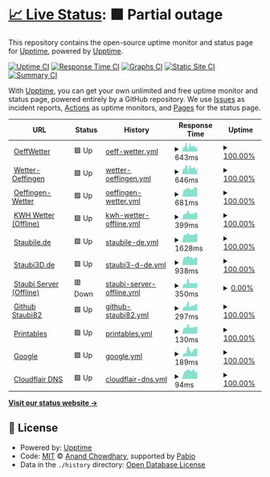 # [📈 Live Status](https://staubi82.github.io/Upptime): <!--live status--> **🟧 Partial outage**

This repository contains the open-source uptime monitor and status page for [Upptime](https://upptime.js.org), powered by [Upptime](https://github.com/upptime/upptime).

[![Uptime CI](https://github.com/staubi82/Upptime/workflows/Uptime%20CI/badge.svg)](https://github.com/staubi82/Upptime/actions?query=workflow%3A%22Uptime+CI%22)
[![Response Time CI](https://github.com/staubi82/Upptime/workflows/Response%20Time%20CI/badge.svg)](https://github.com/staubi82/Upptime/actions?query=workflow%3A%22Response+Time+CI%22)
[![Graphs CI](https://github.com/staubi82/Upptime/workflows/Graphs%20CI/badge.svg)](https://github.com/staubi82/Upptime/actions?query=workflow%3A%22Graphs+CI%22)
[![Static Site CI](https://github.com/staubi82/Upptime/workflows/Static%20Site%20CI/badge.svg)](https://github.com/staubi82/Upptime/actions?query=workflow%3A%22Static+Site+CI%22)
[![Summary CI](https://github.com/staubi82/Upptime/workflows/Summary%20CI/badge.svg)](https://github.com/staubi82/Upptime/actions?query=workflow%3A%22Summary+CI%22)

With [Upptime](https://upptime.js.org), you can get your own unlimited and free uptime monitor and status page, powered entirely by a GitHub repository. We use [Issues](https://github.com/upptime/upptime/issues) as incident reports, [Actions](https://github.com/staubi82/Upptime/actions) as uptime monitors, and [Pages](https://demo.upptime.js.org) for the status page.

<!--start: status pages-->
<!-- This summary is generated by Upptime (https://github.com/upptime/upptime) -->
<!-- Do not edit this manually, your changes will be overwritten -->
<!-- prettier-ignore -->
| URL | Status | History | Response Time | Uptime |
| --- | ------ | ------- | ------------- | ------ |
| <img alt="" src="https://icons.duckduckgo.com/ip3/oeffwetter.de.ico" height="13"> [OeffWetter](https://Oeffwetter.de) | 🟩 Up | [oeff-wetter.yml](https://github.com/staubi82/Upptime/commits/HEAD/history/oeff-wetter.yml) | <details><summary><img alt="Response time graph" src="./graphs/oeff-wetter/response-time-week.png" height="20"> 643ms</summary><br><a href="https://staubi82.github.io/history/oeff-wetter"><img alt="Response time 757" src="https://img.shields.io/endpoint?url=https%3A%2F%2Fraw.githubusercontent.com%2Fstaubi82%2FUpptime%2FHEAD%2Fapi%2Foeff-wetter%2Fresponse-time.json"></a><br><a href="https://staubi82.github.io/history/oeff-wetter"><img alt="24-hour response time 682" src="https://img.shields.io/endpoint?url=https%3A%2F%2Fraw.githubusercontent.com%2Fstaubi82%2FUpptime%2FHEAD%2Fapi%2Foeff-wetter%2Fresponse-time-day.json"></a><br><a href="https://staubi82.github.io/history/oeff-wetter"><img alt="7-day response time 643" src="https://img.shields.io/endpoint?url=https%3A%2F%2Fraw.githubusercontent.com%2Fstaubi82%2FUpptime%2FHEAD%2Fapi%2Foeff-wetter%2Fresponse-time-week.json"></a><br><a href="https://staubi82.github.io/history/oeff-wetter"><img alt="30-day response time 757" src="https://img.shields.io/endpoint?url=https%3A%2F%2Fraw.githubusercontent.com%2Fstaubi82%2FUpptime%2FHEAD%2Fapi%2Foeff-wetter%2Fresponse-time-month.json"></a><br><a href="https://staubi82.github.io/history/oeff-wetter"><img alt="1-year response time 757" src="https://img.shields.io/endpoint?url=https%3A%2F%2Fraw.githubusercontent.com%2Fstaubi82%2FUpptime%2FHEAD%2Fapi%2Foeff-wetter%2Fresponse-time-year.json"></a></details> | <details><summary><a href="https://staubi82.github.io/history/oeff-wetter">100.00%</a></summary><a href="https://staubi82.github.io/history/oeff-wetter"><img alt="All-time uptime 99.84%" src="https://img.shields.io/endpoint?url=https%3A%2F%2Fraw.githubusercontent.com%2Fstaubi82%2FUpptime%2FHEAD%2Fapi%2Foeff-wetter%2Fuptime.json"></a><br><a href="https://staubi82.github.io/history/oeff-wetter"><img alt="24-hour uptime 100.00%" src="https://img.shields.io/endpoint?url=https%3A%2F%2Fraw.githubusercontent.com%2Fstaubi82%2FUpptime%2FHEAD%2Fapi%2Foeff-wetter%2Fuptime-day.json"></a><br><a href="https://staubi82.github.io/history/oeff-wetter"><img alt="7-day uptime 100.00%" src="https://img.shields.io/endpoint?url=https%3A%2F%2Fraw.githubusercontent.com%2Fstaubi82%2FUpptime%2FHEAD%2Fapi%2Foeff-wetter%2Fuptime-week.json"></a><br><a href="https://staubi82.github.io/history/oeff-wetter"><img alt="30-day uptime 99.84%" src="https://img.shields.io/endpoint?url=https%3A%2F%2Fraw.githubusercontent.com%2Fstaubi82%2FUpptime%2FHEAD%2Fapi%2Foeff-wetter%2Fuptime-month.json"></a><br><a href="https://staubi82.github.io/history/oeff-wetter"><img alt="1-year uptime 99.84%" src="https://img.shields.io/endpoint?url=https%3A%2F%2Fraw.githubusercontent.com%2Fstaubi82%2FUpptime%2FHEAD%2Fapi%2Foeff-wetter%2Fuptime-year.json"></a></details>
| <img alt="" src="https://icons.duckduckgo.com/ip3/wetter-oeffingen.de.ico" height="13"> [Wetter-Oeffingen](https://wetter-oeffingen.de) | 🟩 Up | [wetter-oeffingen.yml](https://github.com/staubi82/Upptime/commits/HEAD/history/wetter-oeffingen.yml) | <details><summary><img alt="Response time graph" src="./graphs/wetter-oeffingen/response-time-week.png" height="20"> 646ms</summary><br><a href="https://staubi82.github.io/history/wetter-oeffingen"><img alt="Response time 720" src="https://img.shields.io/endpoint?url=https%3A%2F%2Fraw.githubusercontent.com%2Fstaubi82%2FUpptime%2FHEAD%2Fapi%2Fwetter-oeffingen%2Fresponse-time.json"></a><br><a href="https://staubi82.github.io/history/wetter-oeffingen"><img alt="24-hour response time 842" src="https://img.shields.io/endpoint?url=https%3A%2F%2Fraw.githubusercontent.com%2Fstaubi82%2FUpptime%2FHEAD%2Fapi%2Fwetter-oeffingen%2Fresponse-time-day.json"></a><br><a href="https://staubi82.github.io/history/wetter-oeffingen"><img alt="7-day response time 646" src="https://img.shields.io/endpoint?url=https%3A%2F%2Fraw.githubusercontent.com%2Fstaubi82%2FUpptime%2FHEAD%2Fapi%2Fwetter-oeffingen%2Fresponse-time-week.json"></a><br><a href="https://staubi82.github.io/history/wetter-oeffingen"><img alt="30-day response time 720" src="https://img.shields.io/endpoint?url=https%3A%2F%2Fraw.githubusercontent.com%2Fstaubi82%2FUpptime%2FHEAD%2Fapi%2Fwetter-oeffingen%2Fresponse-time-month.json"></a><br><a href="https://staubi82.github.io/history/wetter-oeffingen"><img alt="1-year response time 720" src="https://img.shields.io/endpoint?url=https%3A%2F%2Fraw.githubusercontent.com%2Fstaubi82%2FUpptime%2FHEAD%2Fapi%2Fwetter-oeffingen%2Fresponse-time-year.json"></a></details> | <details><summary><a href="https://staubi82.github.io/history/wetter-oeffingen">100.00%</a></summary><a href="https://staubi82.github.io/history/wetter-oeffingen"><img alt="All-time uptime 97.82%" src="https://img.shields.io/endpoint?url=https%3A%2F%2Fraw.githubusercontent.com%2Fstaubi82%2FUpptime%2FHEAD%2Fapi%2Fwetter-oeffingen%2Fuptime.json"></a><br><a href="https://staubi82.github.io/history/wetter-oeffingen"><img alt="24-hour uptime 100.00%" src="https://img.shields.io/endpoint?url=https%3A%2F%2Fraw.githubusercontent.com%2Fstaubi82%2FUpptime%2FHEAD%2Fapi%2Fwetter-oeffingen%2Fuptime-day.json"></a><br><a href="https://staubi82.github.io/history/wetter-oeffingen"><img alt="7-day uptime 100.00%" src="https://img.shields.io/endpoint?url=https%3A%2F%2Fraw.githubusercontent.com%2Fstaubi82%2FUpptime%2FHEAD%2Fapi%2Fwetter-oeffingen%2Fuptime-week.json"></a><br><a href="https://staubi82.github.io/history/wetter-oeffingen"><img alt="30-day uptime 97.82%" src="https://img.shields.io/endpoint?url=https%3A%2F%2Fraw.githubusercontent.com%2Fstaubi82%2FUpptime%2FHEAD%2Fapi%2Fwetter-oeffingen%2Fuptime-month.json"></a><br><a href="https://staubi82.github.io/history/wetter-oeffingen"><img alt="1-year uptime 97.82%" src="https://img.shields.io/endpoint?url=https%3A%2F%2Fraw.githubusercontent.com%2Fstaubi82%2FUpptime%2FHEAD%2Fapi%2Fwetter-oeffingen%2Fuptime-year.json"></a></details>
| <img alt="" src="https://icons.duckduckgo.com/ip3/oeffingen-wetter.de.ico" height="13"> [Oeffingen-Wetter](https://oeffingen-wetter.de) | 🟩 Up | [oeffingen-wetter.yml](https://github.com/staubi82/Upptime/commits/HEAD/history/oeffingen-wetter.yml) | <details><summary><img alt="Response time graph" src="./graphs/oeffingen-wetter/response-time-week.png" height="20"> 681ms</summary><br><a href="https://staubi82.github.io/history/oeffingen-wetter"><img alt="Response time 778" src="https://img.shields.io/endpoint?url=https%3A%2F%2Fraw.githubusercontent.com%2Fstaubi82%2FUpptime%2FHEAD%2Fapi%2Foeffingen-wetter%2Fresponse-time.json"></a><br><a href="https://staubi82.github.io/history/oeffingen-wetter"><img alt="24-hour response time 850" src="https://img.shields.io/endpoint?url=https%3A%2F%2Fraw.githubusercontent.com%2Fstaubi82%2FUpptime%2FHEAD%2Fapi%2Foeffingen-wetter%2Fresponse-time-day.json"></a><br><a href="https://staubi82.github.io/history/oeffingen-wetter"><img alt="7-day response time 681" src="https://img.shields.io/endpoint?url=https%3A%2F%2Fraw.githubusercontent.com%2Fstaubi82%2FUpptime%2FHEAD%2Fapi%2Foeffingen-wetter%2Fresponse-time-week.json"></a><br><a href="https://staubi82.github.io/history/oeffingen-wetter"><img alt="30-day response time 778" src="https://img.shields.io/endpoint?url=https%3A%2F%2Fraw.githubusercontent.com%2Fstaubi82%2FUpptime%2FHEAD%2Fapi%2Foeffingen-wetter%2Fresponse-time-month.json"></a><br><a href="https://staubi82.github.io/history/oeffingen-wetter"><img alt="1-year response time 778" src="https://img.shields.io/endpoint?url=https%3A%2F%2Fraw.githubusercontent.com%2Fstaubi82%2FUpptime%2FHEAD%2Fapi%2Foeffingen-wetter%2Fresponse-time-year.json"></a></details> | <details><summary><a href="https://staubi82.github.io/history/oeffingen-wetter">100.00%</a></summary><a href="https://staubi82.github.io/history/oeffingen-wetter"><img alt="All-time uptime 99.55%" src="https://img.shields.io/endpoint?url=https%3A%2F%2Fraw.githubusercontent.com%2Fstaubi82%2FUpptime%2FHEAD%2Fapi%2Foeffingen-wetter%2Fuptime.json"></a><br><a href="https://staubi82.github.io/history/oeffingen-wetter"><img alt="24-hour uptime 100.00%" src="https://img.shields.io/endpoint?url=https%3A%2F%2Fraw.githubusercontent.com%2Fstaubi82%2FUpptime%2FHEAD%2Fapi%2Foeffingen-wetter%2Fuptime-day.json"></a><br><a href="https://staubi82.github.io/history/oeffingen-wetter"><img alt="7-day uptime 100.00%" src="https://img.shields.io/endpoint?url=https%3A%2F%2Fraw.githubusercontent.com%2Fstaubi82%2FUpptime%2FHEAD%2Fapi%2Foeffingen-wetter%2Fuptime-week.json"></a><br><a href="https://staubi82.github.io/history/oeffingen-wetter"><img alt="30-day uptime 99.55%" src="https://img.shields.io/endpoint?url=https%3A%2F%2Fraw.githubusercontent.com%2Fstaubi82%2FUpptime%2FHEAD%2Fapi%2Foeffingen-wetter%2Fuptime-month.json"></a><br><a href="https://staubi82.github.io/history/oeffingen-wetter"><img alt="1-year uptime 99.55%" src="https://img.shields.io/endpoint?url=https%3A%2F%2Fraw.githubusercontent.com%2Fstaubi82%2FUpptime%2FHEAD%2Fapi%2Foeffingen-wetter%2Fuptime-year.json"></a></details>
| <img alt="" src="https://icons.duckduckgo.com/ip3/kwhwetter.de.ico" height="13"> [KWH Wetter (Offline)](http://kwhwetter.de) | 🟩 Up | [kwh-wetter-offline.yml](https://github.com/staubi82/Upptime/commits/HEAD/history/kwh-wetter-offline.yml) | <details><summary><img alt="Response time graph" src="./graphs/kwh-wetter-offline/response-time-week.png" height="20"> 399ms</summary><br><a href="https://staubi82.github.io/history/kwh-wetter-offline"><img alt="Response time 449" src="https://img.shields.io/endpoint?url=https%3A%2F%2Fraw.githubusercontent.com%2Fstaubi82%2FUpptime%2FHEAD%2Fapi%2Fkwh-wetter-offline%2Fresponse-time.json"></a><br><a href="https://staubi82.github.io/history/kwh-wetter-offline"><img alt="24-hour response time 504" src="https://img.shields.io/endpoint?url=https%3A%2F%2Fraw.githubusercontent.com%2Fstaubi82%2FUpptime%2FHEAD%2Fapi%2Fkwh-wetter-offline%2Fresponse-time-day.json"></a><br><a href="https://staubi82.github.io/history/kwh-wetter-offline"><img alt="7-day response time 399" src="https://img.shields.io/endpoint?url=https%3A%2F%2Fraw.githubusercontent.com%2Fstaubi82%2FUpptime%2FHEAD%2Fapi%2Fkwh-wetter-offline%2Fresponse-time-week.json"></a><br><a href="https://staubi82.github.io/history/kwh-wetter-offline"><img alt="30-day response time 449" src="https://img.shields.io/endpoint?url=https%3A%2F%2Fraw.githubusercontent.com%2Fstaubi82%2FUpptime%2FHEAD%2Fapi%2Fkwh-wetter-offline%2Fresponse-time-month.json"></a><br><a href="https://staubi82.github.io/history/kwh-wetter-offline"><img alt="1-year response time 449" src="https://img.shields.io/endpoint?url=https%3A%2F%2Fraw.githubusercontent.com%2Fstaubi82%2FUpptime%2FHEAD%2Fapi%2Fkwh-wetter-offline%2Fresponse-time-year.json"></a></details> | <details><summary><a href="https://staubi82.github.io/history/kwh-wetter-offline">100.00%</a></summary><a href="https://staubi82.github.io/history/kwh-wetter-offline"><img alt="All-time uptime 99.88%" src="https://img.shields.io/endpoint?url=https%3A%2F%2Fraw.githubusercontent.com%2Fstaubi82%2FUpptime%2FHEAD%2Fapi%2Fkwh-wetter-offline%2Fuptime.json"></a><br><a href="https://staubi82.github.io/history/kwh-wetter-offline"><img alt="24-hour uptime 100.00%" src="https://img.shields.io/endpoint?url=https%3A%2F%2Fraw.githubusercontent.com%2Fstaubi82%2FUpptime%2FHEAD%2Fapi%2Fkwh-wetter-offline%2Fuptime-day.json"></a><br><a href="https://staubi82.github.io/history/kwh-wetter-offline"><img alt="7-day uptime 100.00%" src="https://img.shields.io/endpoint?url=https%3A%2F%2Fraw.githubusercontent.com%2Fstaubi82%2FUpptime%2FHEAD%2Fapi%2Fkwh-wetter-offline%2Fuptime-week.json"></a><br><a href="https://staubi82.github.io/history/kwh-wetter-offline"><img alt="30-day uptime 99.88%" src="https://img.shields.io/endpoint?url=https%3A%2F%2Fraw.githubusercontent.com%2Fstaubi82%2FUpptime%2FHEAD%2Fapi%2Fkwh-wetter-offline%2Fuptime-month.json"></a><br><a href="https://staubi82.github.io/history/kwh-wetter-offline"><img alt="1-year uptime 99.88%" src="https://img.shields.io/endpoint?url=https%3A%2F%2Fraw.githubusercontent.com%2Fstaubi82%2FUpptime%2FHEAD%2Fapi%2Fkwh-wetter-offline%2Fuptime-year.json"></a></details>
| <img alt="" src="https://icons.duckduckgo.com/ip3/staubile.de.ico" height="13"> [Staubile.de](https://staubile.de) | 🟩 Up | [staubile-de.yml](https://github.com/staubi82/Upptime/commits/HEAD/history/staubile-de.yml) | <details><summary><img alt="Response time graph" src="./graphs/staubile-de/response-time-week.png" height="20"> 1628ms</summary><br><a href="https://staubi82.github.io/history/staubile-de"><img alt="Response time 2390" src="https://img.shields.io/endpoint?url=https%3A%2F%2Fraw.githubusercontent.com%2Fstaubi82%2FUpptime%2FHEAD%2Fapi%2Fstaubile-de%2Fresponse-time.json"></a><br><a href="https://staubi82.github.io/history/staubile-de"><img alt="24-hour response time 1765" src="https://img.shields.io/endpoint?url=https%3A%2F%2Fraw.githubusercontent.com%2Fstaubi82%2FUpptime%2FHEAD%2Fapi%2Fstaubile-de%2Fresponse-time-day.json"></a><br><a href="https://staubi82.github.io/history/staubile-de"><img alt="7-day response time 1628" src="https://img.shields.io/endpoint?url=https%3A%2F%2Fraw.githubusercontent.com%2Fstaubi82%2FUpptime%2FHEAD%2Fapi%2Fstaubile-de%2Fresponse-time-week.json"></a><br><a href="https://staubi82.github.io/history/staubile-de"><img alt="30-day response time 2390" src="https://img.shields.io/endpoint?url=https%3A%2F%2Fraw.githubusercontent.com%2Fstaubi82%2FUpptime%2FHEAD%2Fapi%2Fstaubile-de%2Fresponse-time-month.json"></a><br><a href="https://staubi82.github.io/history/staubile-de"><img alt="1-year response time 2390" src="https://img.shields.io/endpoint?url=https%3A%2F%2Fraw.githubusercontent.com%2Fstaubi82%2FUpptime%2FHEAD%2Fapi%2Fstaubile-de%2Fresponse-time-year.json"></a></details> | <details><summary><a href="https://staubi82.github.io/history/staubile-de">100.00%</a></summary><a href="https://staubi82.github.io/history/staubile-de"><img alt="All-time uptime 99.59%" src="https://img.shields.io/endpoint?url=https%3A%2F%2Fraw.githubusercontent.com%2Fstaubi82%2FUpptime%2FHEAD%2Fapi%2Fstaubile-de%2Fuptime.json"></a><br><a href="https://staubi82.github.io/history/staubile-de"><img alt="24-hour uptime 100.00%" src="https://img.shields.io/endpoint?url=https%3A%2F%2Fraw.githubusercontent.com%2Fstaubi82%2FUpptime%2FHEAD%2Fapi%2Fstaubile-de%2Fuptime-day.json"></a><br><a href="https://staubi82.github.io/history/staubile-de"><img alt="7-day uptime 100.00%" src="https://img.shields.io/endpoint?url=https%3A%2F%2Fraw.githubusercontent.com%2Fstaubi82%2FUpptime%2FHEAD%2Fapi%2Fstaubile-de%2Fuptime-week.json"></a><br><a href="https://staubi82.github.io/history/staubile-de"><img alt="30-day uptime 99.59%" src="https://img.shields.io/endpoint?url=https%3A%2F%2Fraw.githubusercontent.com%2Fstaubi82%2FUpptime%2FHEAD%2Fapi%2Fstaubile-de%2Fuptime-month.json"></a><br><a href="https://staubi82.github.io/history/staubile-de"><img alt="1-year uptime 99.59%" src="https://img.shields.io/endpoint?url=https%3A%2F%2Fraw.githubusercontent.com%2Fstaubi82%2FUpptime%2FHEAD%2Fapi%2Fstaubile-de%2Fuptime-year.json"></a></details>
| <img alt="" src="https://icons.duckduckgo.com/ip3/staubi3d.de.ico" height="13"> [Staubi3D.de](http://staubi3d.de) | 🟩 Up | [staubi3-d-de.yml](https://github.com/staubi82/Upptime/commits/HEAD/history/staubi3-d-de.yml) | <details><summary><img alt="Response time graph" src="./graphs/staubi3-d-de/response-time-week.png" height="20"> 938ms</summary><br><a href="https://staubi82.github.io/history/staubi3-d-de"><img alt="Response time 928" src="https://img.shields.io/endpoint?url=https%3A%2F%2Fraw.githubusercontent.com%2Fstaubi82%2FUpptime%2FHEAD%2Fapi%2Fstaubi3-d-de%2Fresponse-time.json"></a><br><a href="https://staubi82.github.io/history/staubi3-d-de"><img alt="24-hour response time 1273" src="https://img.shields.io/endpoint?url=https%3A%2F%2Fraw.githubusercontent.com%2Fstaubi82%2FUpptime%2FHEAD%2Fapi%2Fstaubi3-d-de%2Fresponse-time-day.json"></a><br><a href="https://staubi82.github.io/history/staubi3-d-de"><img alt="7-day response time 938" src="https://img.shields.io/endpoint?url=https%3A%2F%2Fraw.githubusercontent.com%2Fstaubi82%2FUpptime%2FHEAD%2Fapi%2Fstaubi3-d-de%2Fresponse-time-week.json"></a><br><a href="https://staubi82.github.io/history/staubi3-d-de"><img alt="30-day response time 928" src="https://img.shields.io/endpoint?url=https%3A%2F%2Fraw.githubusercontent.com%2Fstaubi82%2FUpptime%2FHEAD%2Fapi%2Fstaubi3-d-de%2Fresponse-time-month.json"></a><br><a href="https://staubi82.github.io/history/staubi3-d-de"><img alt="1-year response time 928" src="https://img.shields.io/endpoint?url=https%3A%2F%2Fraw.githubusercontent.com%2Fstaubi82%2FUpptime%2FHEAD%2Fapi%2Fstaubi3-d-de%2Fresponse-time-year.json"></a></details> | <details><summary><a href="https://staubi82.github.io/history/staubi3-d-de">100.00%</a></summary><a href="https://staubi82.github.io/history/staubi3-d-de"><img alt="All-time uptime 99.42%" src="https://img.shields.io/endpoint?url=https%3A%2F%2Fraw.githubusercontent.com%2Fstaubi82%2FUpptime%2FHEAD%2Fapi%2Fstaubi3-d-de%2Fuptime.json"></a><br><a href="https://staubi82.github.io/history/staubi3-d-de"><img alt="24-hour uptime 100.00%" src="https://img.shields.io/endpoint?url=https%3A%2F%2Fraw.githubusercontent.com%2Fstaubi82%2FUpptime%2FHEAD%2Fapi%2Fstaubi3-d-de%2Fuptime-day.json"></a><br><a href="https://staubi82.github.io/history/staubi3-d-de"><img alt="7-day uptime 100.00%" src="https://img.shields.io/endpoint?url=https%3A%2F%2Fraw.githubusercontent.com%2Fstaubi82%2FUpptime%2FHEAD%2Fapi%2Fstaubi3-d-de%2Fuptime-week.json"></a><br><a href="https://staubi82.github.io/history/staubi3-d-de"><img alt="30-day uptime 99.42%" src="https://img.shields.io/endpoint?url=https%3A%2F%2Fraw.githubusercontent.com%2Fstaubi82%2FUpptime%2FHEAD%2Fapi%2Fstaubi3-d-de%2Fuptime-month.json"></a><br><a href="https://staubi82.github.io/history/staubi3-d-de"><img alt="1-year uptime 99.42%" src="https://img.shields.io/endpoint?url=https%3A%2F%2Fraw.githubusercontent.com%2Fstaubi82%2FUpptime%2FHEAD%2Fapi%2Fstaubi3-d-de%2Fuptime-year.json"></a></details>
| <img alt="" src="https://icons.duckduckgo.com/ip3/stbsrv.de.ico" height="13"> [Staubi Server (Offline)](http://stbsrv.de) | 🟥 Down | [staubi-server-offline.yml](https://github.com/staubi82/Upptime/commits/HEAD/history/staubi-server-offline.yml) | <details><summary><img alt="Response time graph" src="./graphs/staubi-server-offline/response-time-week.png" height="20"> 350ms</summary><br><a href="https://staubi82.github.io/history/staubi-server-offline"><img alt="Response time 343" src="https://img.shields.io/endpoint?url=https%3A%2F%2Fraw.githubusercontent.com%2Fstaubi82%2FUpptime%2FHEAD%2Fapi%2Fstaubi-server-offline%2Fresponse-time.json"></a><br><a href="https://staubi82.github.io/history/staubi-server-offline"><img alt="24-hour response time 398" src="https://img.shields.io/endpoint?url=https%3A%2F%2Fraw.githubusercontent.com%2Fstaubi82%2FUpptime%2FHEAD%2Fapi%2Fstaubi-server-offline%2Fresponse-time-day.json"></a><br><a href="https://staubi82.github.io/history/staubi-server-offline"><img alt="7-day response time 350" src="https://img.shields.io/endpoint?url=https%3A%2F%2Fraw.githubusercontent.com%2Fstaubi82%2FUpptime%2FHEAD%2Fapi%2Fstaubi-server-offline%2Fresponse-time-week.json"></a><br><a href="https://staubi82.github.io/history/staubi-server-offline"><img alt="30-day response time 343" src="https://img.shields.io/endpoint?url=https%3A%2F%2Fraw.githubusercontent.com%2Fstaubi82%2FUpptime%2FHEAD%2Fapi%2Fstaubi-server-offline%2Fresponse-time-month.json"></a><br><a href="https://staubi82.github.io/history/staubi-server-offline"><img alt="1-year response time 343" src="https://img.shields.io/endpoint?url=https%3A%2F%2Fraw.githubusercontent.com%2Fstaubi82%2FUpptime%2FHEAD%2Fapi%2Fstaubi-server-offline%2Fresponse-time-year.json"></a></details> | <details><summary><a href="https://staubi82.github.io/history/staubi-server-offline">0.00%</a></summary><a href="https://staubi82.github.io/history/staubi-server-offline"><img alt="All-time uptime 0.08%" src="https://img.shields.io/endpoint?url=https%3A%2F%2Fraw.githubusercontent.com%2Fstaubi82%2FUpptime%2FHEAD%2Fapi%2Fstaubi-server-offline%2Fuptime.json"></a><br><a href="https://staubi82.github.io/history/staubi-server-offline"><img alt="24-hour uptime 0.00%" src="https://img.shields.io/endpoint?url=https%3A%2F%2Fraw.githubusercontent.com%2Fstaubi82%2FUpptime%2FHEAD%2Fapi%2Fstaubi-server-offline%2Fuptime-day.json"></a><br><a href="https://staubi82.github.io/history/staubi-server-offline"><img alt="7-day uptime 0.00%" src="https://img.shields.io/endpoint?url=https%3A%2F%2Fraw.githubusercontent.com%2Fstaubi82%2FUpptime%2FHEAD%2Fapi%2Fstaubi-server-offline%2Fuptime-week.json"></a><br><a href="https://staubi82.github.io/history/staubi-server-offline"><img alt="30-day uptime 0.08%" src="https://img.shields.io/endpoint?url=https%3A%2F%2Fraw.githubusercontent.com%2Fstaubi82%2FUpptime%2FHEAD%2Fapi%2Fstaubi-server-offline%2Fuptime-month.json"></a><br><a href="https://staubi82.github.io/history/staubi-server-offline"><img alt="1-year uptime 0.08%" src="https://img.shields.io/endpoint?url=https%3A%2F%2Fraw.githubusercontent.com%2Fstaubi82%2FUpptime%2FHEAD%2Fapi%2Fstaubi-server-offline%2Fuptime-year.json"></a></details>
| <img alt="" src="https://icons.duckduckgo.com/ip3/github.com.ico" height="13"> [Github Staubi82](https://github.com/staubi82/) | 🟩 Up | [github-staubi82.yml](https://github.com/staubi82/Upptime/commits/HEAD/history/github-staubi82.yml) | <details><summary><img alt="Response time graph" src="./graphs/github-staubi82/response-time-week.png" height="20"> 297ms</summary><br><a href="https://staubi82.github.io/history/github-staubi82"><img alt="Response time 299" src="https://img.shields.io/endpoint?url=https%3A%2F%2Fraw.githubusercontent.com%2Fstaubi82%2FUpptime%2FHEAD%2Fapi%2Fgithub-staubi82%2Fresponse-time.json"></a><br><a href="https://staubi82.github.io/history/github-staubi82"><img alt="24-hour response time 358" src="https://img.shields.io/endpoint?url=https%3A%2F%2Fraw.githubusercontent.com%2Fstaubi82%2FUpptime%2FHEAD%2Fapi%2Fgithub-staubi82%2Fresponse-time-day.json"></a><br><a href="https://staubi82.github.io/history/github-staubi82"><img alt="7-day response time 297" src="https://img.shields.io/endpoint?url=https%3A%2F%2Fraw.githubusercontent.com%2Fstaubi82%2FUpptime%2FHEAD%2Fapi%2Fgithub-staubi82%2Fresponse-time-week.json"></a><br><a href="https://staubi82.github.io/history/github-staubi82"><img alt="30-day response time 299" src="https://img.shields.io/endpoint?url=https%3A%2F%2Fraw.githubusercontent.com%2Fstaubi82%2FUpptime%2FHEAD%2Fapi%2Fgithub-staubi82%2Fresponse-time-month.json"></a><br><a href="https://staubi82.github.io/history/github-staubi82"><img alt="1-year response time 299" src="https://img.shields.io/endpoint?url=https%3A%2F%2Fraw.githubusercontent.com%2Fstaubi82%2FUpptime%2FHEAD%2Fapi%2Fgithub-staubi82%2Fresponse-time-year.json"></a></details> | <details><summary><a href="https://staubi82.github.io/history/github-staubi82">100.00%</a></summary><a href="https://staubi82.github.io/history/github-staubi82"><img alt="All-time uptime 100.00%" src="https://img.shields.io/endpoint?url=https%3A%2F%2Fraw.githubusercontent.com%2Fstaubi82%2FUpptime%2FHEAD%2Fapi%2Fgithub-staubi82%2Fuptime.json"></a><br><a href="https://staubi82.github.io/history/github-staubi82"><img alt="24-hour uptime 100.00%" src="https://img.shields.io/endpoint?url=https%3A%2F%2Fraw.githubusercontent.com%2Fstaubi82%2FUpptime%2FHEAD%2Fapi%2Fgithub-staubi82%2Fuptime-day.json"></a><br><a href="https://staubi82.github.io/history/github-staubi82"><img alt="7-day uptime 100.00%" src="https://img.shields.io/endpoint?url=https%3A%2F%2Fraw.githubusercontent.com%2Fstaubi82%2FUpptime%2FHEAD%2Fapi%2Fgithub-staubi82%2Fuptime-week.json"></a><br><a href="https://staubi82.github.io/history/github-staubi82"><img alt="30-day uptime 100.00%" src="https://img.shields.io/endpoint?url=https%3A%2F%2Fraw.githubusercontent.com%2Fstaubi82%2FUpptime%2FHEAD%2Fapi%2Fgithub-staubi82%2Fuptime-month.json"></a><br><a href="https://staubi82.github.io/history/github-staubi82"><img alt="1-year uptime 100.00%" src="https://img.shields.io/endpoint?url=https%3A%2F%2Fraw.githubusercontent.com%2Fstaubi82%2FUpptime%2FHEAD%2Fapi%2Fgithub-staubi82%2Fuptime-year.json"></a></details>
| <img alt="" src="https://icons.duckduckgo.com/ip3/www.printables.com.ico" height="13"> [Printables](https://www.printables.com/de/@Staubi) | 🟩 Up | [printables.yml](https://github.com/staubi82/Upptime/commits/HEAD/history/printables.yml) | <details><summary><img alt="Response time graph" src="./graphs/printables/response-time-week.png" height="20"> 130ms</summary><br><a href="https://staubi82.github.io/history/printables"><img alt="Response time 315" src="https://img.shields.io/endpoint?url=https%3A%2F%2Fraw.githubusercontent.com%2Fstaubi82%2FUpptime%2FHEAD%2Fapi%2Fprintables%2Fresponse-time.json"></a><br><a href="https://staubi82.github.io/history/printables"><img alt="24-hour response time 166" src="https://img.shields.io/endpoint?url=https%3A%2F%2Fraw.githubusercontent.com%2Fstaubi82%2FUpptime%2FHEAD%2Fapi%2Fprintables%2Fresponse-time-day.json"></a><br><a href="https://staubi82.github.io/history/printables"><img alt="7-day response time 130" src="https://img.shields.io/endpoint?url=https%3A%2F%2Fraw.githubusercontent.com%2Fstaubi82%2FUpptime%2FHEAD%2Fapi%2Fprintables%2Fresponse-time-week.json"></a><br><a href="https://staubi82.github.io/history/printables"><img alt="30-day response time 315" src="https://img.shields.io/endpoint?url=https%3A%2F%2Fraw.githubusercontent.com%2Fstaubi82%2FUpptime%2FHEAD%2Fapi%2Fprintables%2Fresponse-time-month.json"></a><br><a href="https://staubi82.github.io/history/printables"><img alt="1-year response time 315" src="https://img.shields.io/endpoint?url=https%3A%2F%2Fraw.githubusercontent.com%2Fstaubi82%2FUpptime%2FHEAD%2Fapi%2Fprintables%2Fresponse-time-year.json"></a></details> | <details><summary><a href="https://staubi82.github.io/history/printables">100.00%</a></summary><a href="https://staubi82.github.io/history/printables"><img alt="All-time uptime 100.00%" src="https://img.shields.io/endpoint?url=https%3A%2F%2Fraw.githubusercontent.com%2Fstaubi82%2FUpptime%2FHEAD%2Fapi%2Fprintables%2Fuptime.json"></a><br><a href="https://staubi82.github.io/history/printables"><img alt="24-hour uptime 100.00%" src="https://img.shields.io/endpoint?url=https%3A%2F%2Fraw.githubusercontent.com%2Fstaubi82%2FUpptime%2FHEAD%2Fapi%2Fprintables%2Fuptime-day.json"></a><br><a href="https://staubi82.github.io/history/printables"><img alt="7-day uptime 100.00%" src="https://img.shields.io/endpoint?url=https%3A%2F%2Fraw.githubusercontent.com%2Fstaubi82%2FUpptime%2FHEAD%2Fapi%2Fprintables%2Fuptime-week.json"></a><br><a href="https://staubi82.github.io/history/printables"><img alt="30-day uptime 100.00%" src="https://img.shields.io/endpoint?url=https%3A%2F%2Fraw.githubusercontent.com%2Fstaubi82%2FUpptime%2FHEAD%2Fapi%2Fprintables%2Fuptime-month.json"></a><br><a href="https://staubi82.github.io/history/printables"><img alt="1-year uptime 100.00%" src="https://img.shields.io/endpoint?url=https%3A%2F%2Fraw.githubusercontent.com%2Fstaubi82%2FUpptime%2FHEAD%2Fapi%2Fprintables%2Fuptime-year.json"></a></details>
| <img alt="" src="https://icons.duckduckgo.com/ip3/www.google.de.ico" height="13"> [Google](https://www.google.de) | 🟩 Up | [google.yml](https://github.com/staubi82/Upptime/commits/HEAD/history/google.yml) | <details><summary><img alt="Response time graph" src="./graphs/google/response-time-week.png" height="20"> 189ms</summary><br><a href="https://staubi82.github.io/history/google"><img alt="Response time 196" src="https://img.shields.io/endpoint?url=https%3A%2F%2Fraw.githubusercontent.com%2Fstaubi82%2FUpptime%2FHEAD%2Fapi%2Fgoogle%2Fresponse-time.json"></a><br><a href="https://staubi82.github.io/history/google"><img alt="24-hour response time 112" src="https://img.shields.io/endpoint?url=https%3A%2F%2Fraw.githubusercontent.com%2Fstaubi82%2FUpptime%2FHEAD%2Fapi%2Fgoogle%2Fresponse-time-day.json"></a><br><a href="https://staubi82.github.io/history/google"><img alt="7-day response time 189" src="https://img.shields.io/endpoint?url=https%3A%2F%2Fraw.githubusercontent.com%2Fstaubi82%2FUpptime%2FHEAD%2Fapi%2Fgoogle%2Fresponse-time-week.json"></a><br><a href="https://staubi82.github.io/history/google"><img alt="30-day response time 196" src="https://img.shields.io/endpoint?url=https%3A%2F%2Fraw.githubusercontent.com%2Fstaubi82%2FUpptime%2FHEAD%2Fapi%2Fgoogle%2Fresponse-time-month.json"></a><br><a href="https://staubi82.github.io/history/google"><img alt="1-year response time 196" src="https://img.shields.io/endpoint?url=https%3A%2F%2Fraw.githubusercontent.com%2Fstaubi82%2FUpptime%2FHEAD%2Fapi%2Fgoogle%2Fresponse-time-year.json"></a></details> | <details><summary><a href="https://staubi82.github.io/history/google">100.00%</a></summary><a href="https://staubi82.github.io/history/google"><img alt="All-time uptime 100.00%" src="https://img.shields.io/endpoint?url=https%3A%2F%2Fraw.githubusercontent.com%2Fstaubi82%2FUpptime%2FHEAD%2Fapi%2Fgoogle%2Fuptime.json"></a><br><a href="https://staubi82.github.io/history/google"><img alt="24-hour uptime 100.00%" src="https://img.shields.io/endpoint?url=https%3A%2F%2Fraw.githubusercontent.com%2Fstaubi82%2FUpptime%2FHEAD%2Fapi%2Fgoogle%2Fuptime-day.json"></a><br><a href="https://staubi82.github.io/history/google"><img alt="7-day uptime 100.00%" src="https://img.shields.io/endpoint?url=https%3A%2F%2Fraw.githubusercontent.com%2Fstaubi82%2FUpptime%2FHEAD%2Fapi%2Fgoogle%2Fuptime-week.json"></a><br><a href="https://staubi82.github.io/history/google"><img alt="30-day uptime 100.00%" src="https://img.shields.io/endpoint?url=https%3A%2F%2Fraw.githubusercontent.com%2Fstaubi82%2FUpptime%2FHEAD%2Fapi%2Fgoogle%2Fuptime-month.json"></a><br><a href="https://staubi82.github.io/history/google"><img alt="1-year uptime 100.00%" src="https://img.shields.io/endpoint?url=https%3A%2F%2Fraw.githubusercontent.com%2Fstaubi82%2FUpptime%2FHEAD%2Fapi%2Fgoogle%2Fuptime-year.json"></a></details>
| <img alt="" src="https://icons.duckduckgo.com/ip3/one.one.one.one.ico" height="13"> [Cloudflair DNS](https://one.one.one.one/) | 🟩 Up | [cloudflair-dns.yml](https://github.com/staubi82/Upptime/commits/HEAD/history/cloudflair-dns.yml) | <details><summary><img alt="Response time graph" src="./graphs/cloudflair-dns/response-time-week.png" height="20"> 94ms</summary><br><a href="https://staubi82.github.io/history/cloudflair-dns"><img alt="Response time 121" src="https://img.shields.io/endpoint?url=https%3A%2F%2Fraw.githubusercontent.com%2Fstaubi82%2FUpptime%2FHEAD%2Fapi%2Fcloudflair-dns%2Fresponse-time.json"></a><br><a href="https://staubi82.github.io/history/cloudflair-dns"><img alt="24-hour response time 70" src="https://img.shields.io/endpoint?url=https%3A%2F%2Fraw.githubusercontent.com%2Fstaubi82%2FUpptime%2FHEAD%2Fapi%2Fcloudflair-dns%2Fresponse-time-day.json"></a><br><a href="https://staubi82.github.io/history/cloudflair-dns"><img alt="7-day response time 94" src="https://img.shields.io/endpoint?url=https%3A%2F%2Fraw.githubusercontent.com%2Fstaubi82%2FUpptime%2FHEAD%2Fapi%2Fcloudflair-dns%2Fresponse-time-week.json"></a><br><a href="https://staubi82.github.io/history/cloudflair-dns"><img alt="30-day response time 121" src="https://img.shields.io/endpoint?url=https%3A%2F%2Fraw.githubusercontent.com%2Fstaubi82%2FUpptime%2FHEAD%2Fapi%2Fcloudflair-dns%2Fresponse-time-month.json"></a><br><a href="https://staubi82.github.io/history/cloudflair-dns"><img alt="1-year response time 121" src="https://img.shields.io/endpoint?url=https%3A%2F%2Fraw.githubusercontent.com%2Fstaubi82%2FUpptime%2FHEAD%2Fapi%2Fcloudflair-dns%2Fresponse-time-year.json"></a></details> | <details><summary><a href="https://staubi82.github.io/history/cloudflair-dns">100.00%</a></summary><a href="https://staubi82.github.io/history/cloudflair-dns"><img alt="All-time uptime 100.00%" src="https://img.shields.io/endpoint?url=https%3A%2F%2Fraw.githubusercontent.com%2Fstaubi82%2FUpptime%2FHEAD%2Fapi%2Fcloudflair-dns%2Fuptime.json"></a><br><a href="https://staubi82.github.io/history/cloudflair-dns"><img alt="24-hour uptime 100.00%" src="https://img.shields.io/endpoint?url=https%3A%2F%2Fraw.githubusercontent.com%2Fstaubi82%2FUpptime%2FHEAD%2Fapi%2Fcloudflair-dns%2Fuptime-day.json"></a><br><a href="https://staubi82.github.io/history/cloudflair-dns"><img alt="7-day uptime 100.00%" src="https://img.shields.io/endpoint?url=https%3A%2F%2Fraw.githubusercontent.com%2Fstaubi82%2FUpptime%2FHEAD%2Fapi%2Fcloudflair-dns%2Fuptime-week.json"></a><br><a href="https://staubi82.github.io/history/cloudflair-dns"><img alt="30-day uptime 100.00%" src="https://img.shields.io/endpoint?url=https%3A%2F%2Fraw.githubusercontent.com%2Fstaubi82%2FUpptime%2FHEAD%2Fapi%2Fcloudflair-dns%2Fuptime-month.json"></a><br><a href="https://staubi82.github.io/history/cloudflair-dns"><img alt="1-year uptime 100.00%" src="https://img.shields.io/endpoint?url=https%3A%2F%2Fraw.githubusercontent.com%2Fstaubi82%2FUpptime%2FHEAD%2Fapi%2Fcloudflair-dns%2Fuptime-year.json"></a></details>

<!--end: status pages-->

[**Visit our status website →**](https://staubi82.github.io/Upptime)

## 📄 License

- Powered by: [Upptime](https://github.com/upptime/upptime)
- Code: [MIT](./LICENSE) © [Anand Chowdhary](https://anandchowdhary.com), supported by [Pabio](https://pabio.com)
- Data in the `./history` directory: [Open Database License](https://opendatacommons.org/licenses/odbl/1-0/)
